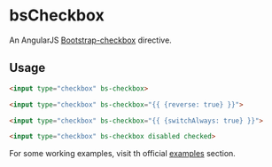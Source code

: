 # bsCheckbox

An AngularJS [Bootstrap-checkbox](https://vsn4ik.github.io/bootstrap-checkbox/) directive.

## Usage

```html
<input type="checkbox" bs-checkbox>
```

```html
<input type="checkbox" bs-checkbox="{{ {reverse: true} }}">
```

```html
<input type="checkbox" bs-checkbox="{{ {switchAlways: true} }}">
```

```html
<input type="checkbox" bs-checkbox disabled checked>
```

For some working examples, visit th official [examples](https://vsn4ik.github.io/bootstrap-checkbox/#html-examples) section.
